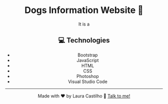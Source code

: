 <div align="center">
  
# Dogs Information Website 🐾
  
It is a 

## 💻 Technologies
- Bootstrap
- JavaScript
- HTML
- CSS
- Photoshop
- Visual Studio Code


---
Made with ❤️ by Laura Castilho 👋 [Talk to me!](https://www.linkedin.com/in/laura-castilho-a7a0b21b9/)
